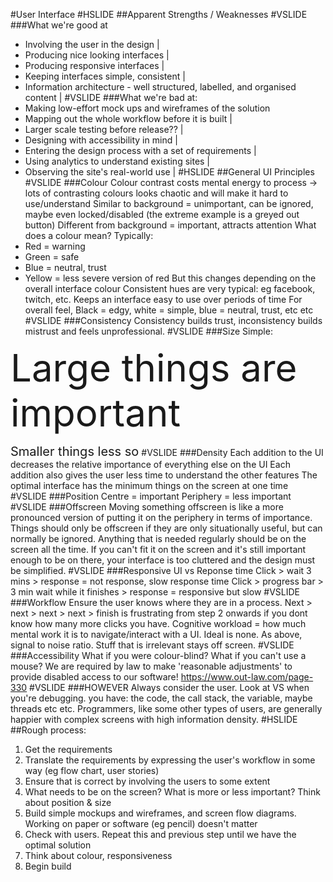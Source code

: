 #User Interface
#HSLIDE
##Apparent Strengths / Weaknesses
#VSLIDE
###What we're good at
- Involving the user in the design |
- Producing nice looking interfaces |
- Producing responsive interfaces |
- Keeping interfaces simple, consistent |
- Information architecture - well structured, labelled, and organised content |
#VSLIDE
###What we're bad at:
- Making low-effort mock ups and wireframes of the solution
- Mapping out the whole workflow before it is built |
- Larger scale testing before release?? |
- Designing with accessibility in mind |
- Entering the design process with a set of requirements |
- Using analytics to understand existing sites |
- Observing the site's real-world use |
#HSLIDE
##General UI Principles
#VSLIDE
###Colour
Colour contrast costs mental energy to process -> lots of contrasting colours looks chaotic and will make it hard to use/understand
Similar to background = unimportant, can be ignored, maybe even locked/disabled (the extreme example is a greyed out button)
Different from background = important, attracts attention
What does a colour mean? Typically:
- Red = warning
- Green = safe
- Blue = neutral, trust
- Yellow = less severe version of red
But this changes depending on the overall interface colour
Consistent hues are very typical: eg facebook, twitch, etc. Keeps an interface easy to use over periods of time
For overall feel, Black = edgy, white = simple, blue = neutral, trust, etc etc
#VSLIDE
###Consistency
Consistency builds trust, inconsistency builds mistrust and feels unprofessional.
#VSLIDE
###Size
Simple:
 
<span style="font-size:60px">Large things are important</span>

<span style="font-size:20px">Smaller things less so</span>
#VSLIDE
###Density
Each addition to the UI decreases the relative importance of everything else on the UI
Each addition also gives the user less time to understand the other features
The optimal interface has the minimum things on the screen at one time
#VSLIDE
###Position
Centre = important
Periphery = less important
#VSLIDE
###Offscreen
Moving something offscreen is like a more pronounced version of putting it on the periphery in terms of importance.
Things should only be offscreen if they are only situationally useful, but can normally be ignored.
Anything that is needed regularly should be on the screen all the time.
If you can't fit it on the screen and it's still important enough to be on there, your interface is too cluttered and the design must be simplified.
#VSLIDE
###Responsive UI vs Reponse time
Click > wait 3 mins > response = not response, slow response time
Click > progress bar > 3 min wait while it finishes > response = responsive but slow
#VSLIDE
###Workflow
Ensure the user knows where they are in a process. Next > next > next > next > finish is frustrating from step 2 onwards if you dont know how many more clicks you have.
Cognitive workload = how much mental work it is to navigate/interact with a UI. Ideal is none.
As above, signal to noise ratio. Stuff that is irrelevant stays off screen.
#VSLIDE
###Accessibility
What if you were colour-blind?
What if you can't use a mouse?
We are required by law to make 'reasonable adjustments' to provide disabled access to our software! https://www.out-law.com/page-330
#VSLIDE
###HOWEVER
Always consider the user. Look at VS when you're debugging. you have: the code, the call stack, the variable, maybe threads etc etc. Programmers, like some other types of users, are generally happier with complex screens with high information density.
#HSLIDE
##Rough process:
1. Get the requirements
2. Translate the requirements by expressing the user's workflow in some way (eg flow chart, user stories)
3. Ensure that is correct by involving the users to some extent
4. What needs to be on the screen? What is more or less important? Think about position & size
5. Build simple mockups and wireframes, and screen flow diagrams. Working on paper or software (eg pencil) doesn't matter
6. Check with users. Repeat this and previous step until we have the optimal solution
7. Think about colour, responsiveness
8. Begin build
